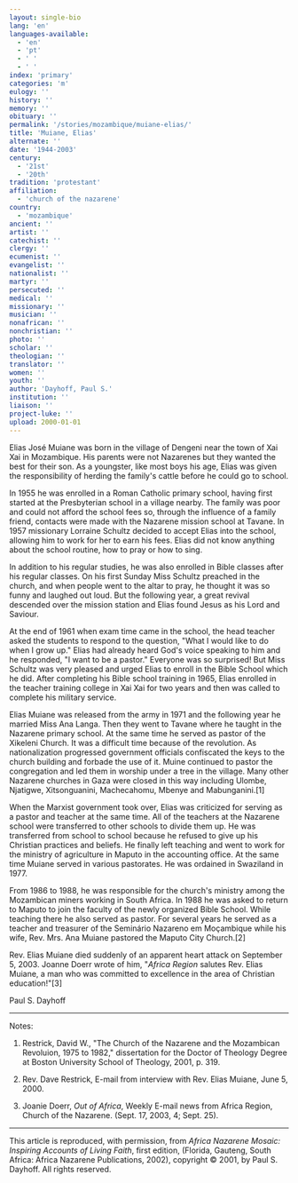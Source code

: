 ```yaml
---
layout: single-bio
lang: 'en'
languages-available:
  - 'en'
  - 'pt'
  - ' '
  - ' '
index: 'primary'
categories: 'm'
eulogy: ''
history: ''
memory: ''
obituary: ''
permalink: '/stories/mozambique/muiane-elias/'
title: 'Muiane, Elias'
alternate: ''
date: '1944-2003'
century:
  - '21st'
  - '20th'
tradition: 'protestant'
affiliation:
  - 'church of the nazarene'
country:
  - 'mozambique'
ancient: ''
artist: ''
catechist: ''
clergy: ''
ecumenist: ''
evangelist: ''
nationalist: ''
martyr: ''
persecuted: ''
medical: ''
missionary: ''
musician: ''
nonafrican: ''
nonchristian: ''
photo: ''
scholar: ''
theologian: ''
translator: ''
women: ''
youth: ''
author: 'Dayhoff, Paul S.'
institution: ''
liaison: ''
project-luke: ''
upload: 2000-01-01
---
```



Elias José Muiane was born in the village of Dengeni near the town of Xai Xai in Mozambique.  His parents were not Nazarenes but they wanted the best for their son. As a youngster, like most boys his age, Elias was given the responsibility of herding the family's cattle before he could go to school.

In 1955 he was enrolled in a Roman Catholic primary school, having first started at the Presbyterian school in a village nearby.  The family was poor and could not afford the school fees so, through the influence of a family friend, contacts were made with the Nazarene mission school at Tavane.  In 1957 missionary Lorraine Schultz decided to accept Elias into the school, allowing him to work for her to earn his fees.  Elias did not know anything about the school routine, how to pray or how to sing.

In addition to his regular studies, he was also enrolled in Bible classes after his regular classes.  On his first Sunday Miss Schultz preached in the church, and when people went to the altar to pray, he thought it was so funny and laughed out loud.  But the following year, a great revival descended over the mission station and Elias found Jesus as his Lord and Saviour.

At the end of 1961 when exam time came in the school, the head teacher asked the students to respond to the question, "What I would like to do when I grow up."  Elias had already heard God's voice speaking to him and he responded, "I want to be a pastor."  Everyone was so surprised!  But Miss Schultz was very pleased and urged Elias to enroll in the Bible School which he did.  After completing his Bible school training in 1965, Elias enrolled in the teacher training college in Xai Xai for two years and then was called to complete his military service.

Elias Muiane was released from the army in 1971 and the following year he married  Miss Ana Langa.  Then they went to Tavane where he taught in the Nazarene primary school.  At the same time he served as pastor of the Xikeleni Church.  It was a difficult time because of the revolution.  As nationalization progressed government officials confiscated the keys to the church building and forbade the use of it.  Muine continued to pastor the congregation and led them in worship under a tree in the village.  Many other Nazarene churches in Gaza were closed in this way including Ulombe, Njatigwe, Xitsonguanini, Machecahomu, Mbenye and Mabunganini.[1]

When the Marxist government took over, Elias was criticized for serving as a pastor and teacher at the same time.  All of the teachers at the Nazarene school were transferred to other schools to divide them up.  He was transferred from school to school because he refused to give up his Christian practices and beliefs. He finally left teaching and went to work for the ministry of agriculture in Maputo in the accounting office.  At the same time Muiane served in various pastorates. He was ordained in Swaziland in 1977.

From 1986 to 1988, he was responsible for the church's ministry among the Mozambican miners working in South Africa.  In 1988 he was asked to return to Maputo to join the faculty of the newly organized Bible School.  While teaching there he also served as pastor.  For several years he served as a teacher and treasurer of the Seminário Nazareno em Moçambique while his wife, Rev. Mrs. Ana Muiane  pastored the Maputo City  Church.[2]

Rev. Elias Muiane died suddenly of an apparent heart attack on September 5, 2003. Joanne Doerr wrote of him, "*Africa Region* salutes Rev. Elias Muiane, a man who was committed to excellence in the area of Christian education!"[3]

Paul S. Dayhoff

---

Notes:

1. Restrick, David W., "The Church of the Nazarene and the Mozambican Revoluion, 1975 to 1982,"  dissertation for the Doctor of Theology Degree at Boston University School of Theology, 2001, p. 319.

2.  Rev. Dave Restrick, E-mail from interview with Rev. Elias Muiane, June 5, 2000.

3.  Joanie Doerr, *Out of Africa*, Weekly E-mail news from Africa Region, Church of the Nazarene. (Sept. 17, 2003, 4; Sept. 25).

---

This article is reproduced, with permission, from *Africa Nazarene Mosaic: Inspiring Accounts of Living Faith*, first edition, (Florida, Gauteng, South Africa: Africa Nazarene Publications, 2002), copyright &copy; 2001, by Paul S. Dayhoff.  All rights reserved.